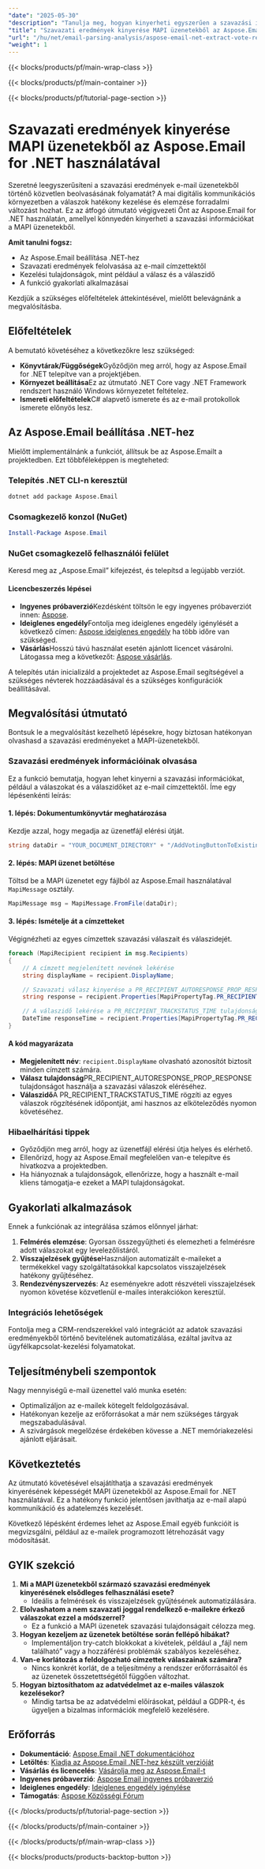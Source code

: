 ```yaml
---
"date": "2025-05-30"
"description": "Tanulja meg, hogyan kinyerheti egyszerűen a szavazási információkat e-mail üzenetekből az Aspose.Email for .NET használatával. Ez az útmutató a beállítást, a válaszok olvasását és a gyakorlati alkalmazásokat ismerteti."
"title": "Szavazati eredmények kinyerése MAPI üzenetekből az Aspose.Email for .NET használatával | E-mail elemzési útmutató"
"url": "/hu/net/email-parsing-analysis/aspose-email-net-extract-vote-results-mapi-messages/"
"weight": 1
---
```


{{< blocks/products/pf/main-wrap-class >}}

{{< blocks/products/pf/main-container >}}

{{< blocks/products/pf/tutorial-page-section >}}
# Szavazati eredmények kinyerése MAPI üzenetekből az Aspose.Email for .NET használatával

Szeretné leegyszerűsíteni a szavazási eredmények e-mail üzenetekből történő közvetlen beolvasásának folyamatát? A mai digitális kommunikációs környezetben a válaszok hatékony kezelése és elemzése forradalmi változást hozhat. Ez az átfogó útmutató végigvezeti Önt az Aspose.Email for .NET használatán, amellyel könnyedén kinyerheti a szavazási információkat a MAPI üzenetekből.

**Amit tanulni fogsz:**
- Az Aspose.Email beállítása .NET-hez
- Szavazati eredmények felolvasása az e-mail címzettektől
- Kezelési tulajdonságok, mint például a válasz és a válaszidő
- A funkció gyakorlati alkalmazásai

Kezdjük a szükséges előfeltételek áttekintésével, mielőtt belevágnánk a megvalósításba.

## Előfeltételek

A bemutató követéséhez a következőkre lesz szükséged:

- **Könyvtárak/Függőségek**Győződjön meg arról, hogy az Aspose.Email for .NET telepítve van a projektjében.
- **Környezet beállítása**Ez az útmutató .NET Core vagy .NET Framework rendszert használó Windows környezetet feltételez.
- **Ismereti előfeltételek**C# alapvető ismerete és az e-mail protokollok ismerete előnyös lesz.

## Az Aspose.Email beállítása .NET-hez

Mielőtt implementálnánk a funkciót, állítsuk be az Aspose.Emailt a projektedben. Ezt többféleképpen is megteheted:

### Telepítés .NET CLI-n keresztül
```bash
dotnet add package Aspose.Email
```

### Csomagkezelő konzol (NuGet)
```powershell
Install-Package Aspose.Email
```

### NuGet csomagkezelő felhasználói felület
Keresd meg az „Aspose.Email” kifejezést, és telepítsd a legújabb verziót.

#### Licencbeszerzés lépései
- **Ingyenes próbaverzió**Kezdésként töltsön le egy ingyenes próbaverziót innen: [Aspose](https://releases.aspose.com/email/net/).
- **Ideiglenes engedély**Fontolja meg ideiglenes engedély igénylését a következő címen: [Aspose ideiglenes engedély](https://purchase.aspose.com/temporary-license/) ha több időre van szükséged.
- **Vásárlás**Hosszú távú használat esetén ajánlott licencet vásárolni. Látogassa meg a következőt: [Aspose vásárlás](https://purchase.aspose.com/buy).

A telepítés után inicializáld a projektedet az Aspose.Email segítségével a szükséges névterek hozzáadásával és a szükséges konfigurációk beállításával.

## Megvalósítási útmutató

Bontsuk le a megvalósítást kezelhető lépésekre, hogy biztosan hatékonyan olvashasd a szavazási eredményeket a MAPI-üzenetekből.

### Szavazási eredmények információinak olvasása

Ez a funkció bemutatja, hogyan lehet kinyerni a szavazási információkat, például a válaszokat és a válaszidőket az e-mail címzettektől. Íme egy lépésenkénti leírás:

#### 1. lépés: Dokumentumkönyvtár meghatározása
Kezdje azzal, hogy megadja az üzenetfájl elérési útját.
```csharp
string dataDir = "YOUR_DOCUMENT_DIRECTORY" + "/AddVotingButtonToExistingMessage.msg";
```

#### 2. lépés: MAPI üzenet betöltése
Töltsd be a MAPI üzenetet egy fájlból az Aspose.Email használatával `MapiMessage` osztály.
```csharp
MapiMessage msg = MapiMessage.FromFile(dataDir);
```

#### 3. lépés: Ismételje át a címzetteket
Végignézheti az egyes címzettek szavazási válaszait és válaszidejét.
```csharp
foreach (MapiRecipient recipient in msg.Recipients)
{
    // A címzett megjelenített nevének lekérése
    string displayName = recipient.DisplayName;

    // Szavazati válasz kinyerése a PR_RECIPIENT_AUTORESPONSE_PROP_RESPONSE tulajdonság használatával
    string response = recipient.Properties[MapiPropertyTag.PR_RECIPIENT_AUTORESPONSE_PROP_RESPONSE].GetString();

    // A válaszidő lekérése a PR_RECIPIENT_TRACKSTATUS_TIME tulajdonsággal
    DateTime responseTime = recipient.Properties[MapiPropertyTag.PR_RECIPIENT_TRACKSTATUS_TIME].GetDateTime();
}
```

#### A kód magyarázata
- **Megjelenített név**: `recipient.DisplayName` olvasható azonosítót biztosít minden címzett számára.
- **Válasz tulajdonság**PR_RECIPIENT_AUTORESPONSE_PROP_RESPONSE tulajdonságot használja a szavazási válaszok eléréséhez.
- **Válaszidő**A PR_RECIPIENT_TRACKSTATUS_TIME rögzíti az egyes válaszok rögzítésének időpontját, ami hasznos az elköteleződés nyomon követéséhez.

### Hibaelhárítási tippek
- Győződjön meg arról, hogy az üzenetfájl elérési útja helyes és elérhető.
- Ellenőrizd, hogy az Aspose.Email megfelelően van-e telepítve és hivatkozva a projektedben.
- Ha hiányoznak a tulajdonságok, ellenőrizze, hogy a használt e-mail kliens támogatja-e ezeket a MAPI tulajdonságokat.

## Gyakorlati alkalmazások
Ennek a funkciónak az integrálása számos előnnyel járhat:
1. **Felmérés elemzése**: Gyorsan összegyűjtheti és elemezheti a felmérésre adott válaszokat egy levelezőlistáról.
2. **Visszajelzések gyűjtése**Használjon automatizált e-maileket a termékekkel vagy szolgáltatásokkal kapcsolatos visszajelzések hatékony gyűjtéséhez.
3. **Rendezvényszervezés**: Az eseményekre adott részvételi visszajelzések nyomon követése közvetlenül e-mailes interakciókon keresztül.

### Integrációs lehetőségek
Fontolja meg a CRM-rendszerekkel való integrációt az adatok szavazási eredményekből történő bevitelének automatizálása, ezáltal javítva az ügyfélkapcsolat-kezelési folyamatokat.

## Teljesítménybeli szempontok
Nagy mennyiségű e-mail üzenettel való munka esetén:
- Optimalizáljon az e-mailek kötegelt feldolgozásával.
- Hatékonyan kezelje az erőforrásokat a már nem szükséges tárgyak megszabadulásával.
- A szivárgások megelőzése érdekében kövesse a .NET memóriakezelési ajánlott eljárásait.

## Következtetés
Az útmutató követésével elsajátíthatja a szavazási eredmények kinyerésének képességét MAPI üzenetekből az Aspose.Email for .NET használatával. Ez a hatékony funkció jelentősen javíthatja az e-mail alapú kommunikáció és adatelemzés kezelését.

Következő lépésként érdemes lehet az Aspose.Email egyéb funkcióit is megvizsgálni, például az e-mailek programozott létrehozását vagy módosítását.

## GYIK szekció
1. **Mi a MAPI üzenetekből származó szavazási eredmények kinyerésének elsődleges felhasználási esete?**
   - Ideális a felmérések és visszajelzések gyűjtésének automatizálására.
2. **Elolvashatom a nem szavazati joggal rendelkező e-mailekre érkező válaszokat ezzel a módszerrel?**
   - Ez a funkció a MAPI üzenetek szavazási tulajdonságait célozza meg.
3. **Hogyan kezeljem az üzenetek betöltése során fellépő hibákat?**
   - Implementáljon try-catch blokkokat a kivételek, például a „fájl nem található” vagy a hozzáférési problémák szabályos kezeléséhez.
4. **Van-e korlátozás a feldolgozható címzettek válaszainak számára?**
   - Nincs konkrét korlát, de a teljesítmény a rendszer erőforrásaitól és az üzenetek összetettségétől függően változhat.
5. **Hogyan biztosíthatom az adatvédelmet az e-mailes válaszok kezelésekor?**
   - Mindig tartsa be az adatvédelmi előírásokat, például a GDPR-t, és ügyeljen a bizalmas információk megfelelő kezelésére.

## Erőforrás
- **Dokumentáció**: [Aspose.Email .NET dokumentációhoz](https://reference.aspose.com/email/net/)
- **Letöltés**: [Kiadja az Aspose.Email .NET-hez készült verzióját](https://releases.aspose.com/email/net/)
- **Vásárlás és licencelés**: [Vásárolja meg az Aspose.Email-t](https://purchase.aspose.com/buy)
- **Ingyenes próbaverzió**: [Aspose Email ingyenes próbaverzió](https://releases.aspose.com/email/net/)
- **Ideiglenes engedély**: [Ideiglenes engedély igénylése](https://purchase.aspose.com/temporary-license/)
- **Támogatás**: [Aspose Közösségi Fórum](https://forum.aspose.com/c/email/10)

{{< /blocks/products/pf/tutorial-page-section >}}

{{< /blocks/products/pf/main-container >}}

{{< /blocks/products/pf/main-wrap-class >}}

{{< blocks/products/products-backtop-button >}}